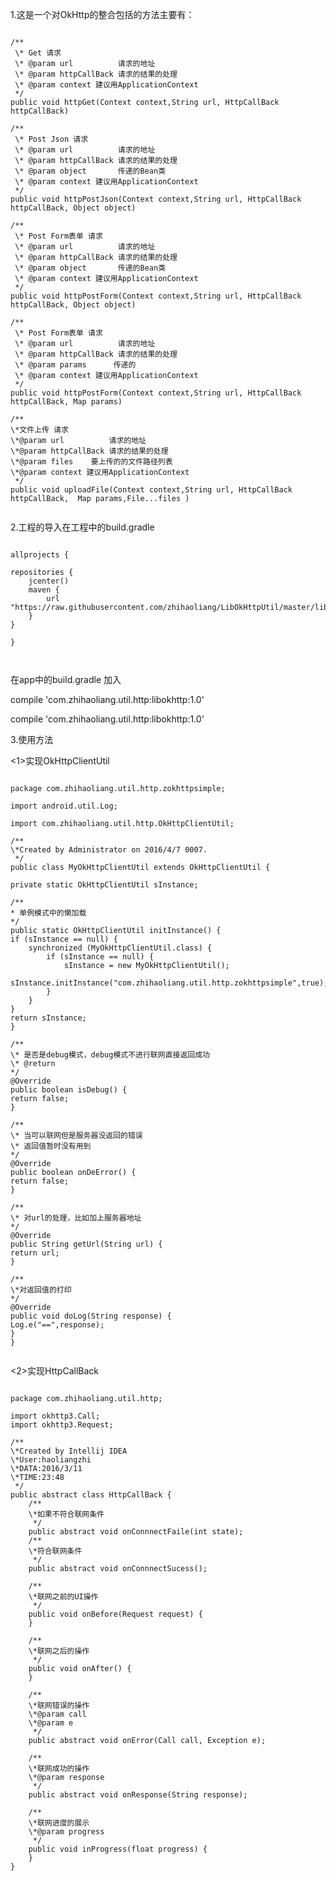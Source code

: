 1.这是一个对OkHttp的整合包括的方法主要有：

<pre><code>
/**
 \* Get 请求
 \* @param url          请求的地址
 \* @param httpCallBack 请求的结果的处理
 \* @param context 建议用ApplicationContext
 */
public void httpGet(Context context,String url, HttpCallBack httpCallBack) 

/**
 \* Post Json 请求
 \* @param url          请求的地址
 \* @param httpCallBack 请求的结果的处理
 \* @param object       传递的Bean类
 \* @param context 建议用ApplicationContext
 */
public void httpPostJson(Context context,String url, HttpCallBack httpCallBack, Object object)

/**
 \* Post Form表单 请求
 \* @param url          请求的地址
 \* @param httpCallBack 请求的结果的处理
 \* @param object       传递的Bean类
 \* @param context 建议用ApplicationContext
 */
public void httpPostForm(Context context,String url, HttpCallBack httpCallBack, Object object)

/**
 \* Post Form表单 请求
 \* @param url          请求的地址
 \* @param httpCallBack 请求的结果的处理
 \* @param params      传递的
 \* @param context 建议用ApplicationContext
 */
public void httpPostForm(Context context,String url, HttpCallBack httpCallBack, Map<String, String> params)

/**
\*文件上传 请求
\*@param url          请求的地址
\*@param httpCallBack 请求的结果的处理
\*@param files    要上传的的文件路径列表
\*@param context 建议用ApplicationContext
 */
public void uploadFile(Context context,String url, HttpCallBack httpCallBack,  Map<String, String> params,File...files )

</pre></code>

2.工程的导入在工程中的build.gradle

<pre><code>
allprojects {

repositories {
    jcenter()
    maven {
        url "https://raw.githubusercontent.com/zhihaoliang/LibOkHttpUtil/master/libokhttp/repository"
    }
}

}


</pre></code>
在app中的build.gradle 加入


compile 'com.zhihaoliang.util.http:libokhttp:1.0'

compile 'com.zhihaoliang.util.http:libokhttp:1.0'

3.使用方法

<1>实现OkHttpClientUtil
<pre><code>
package com.zhihaoliang.util.http.zokhttpsimple;

import android.util.Log;

import com.zhihaoliang.util.http.OkHttpClientUtil;

/**
\*Created by Administrator on 2016/4/7 0007.
 */
public class MyOkHttpClientUtil extends OkHttpClientUtil {

private static OkHttpClientUtil sInstance;

/**
* 单例模式中的懒加载
*/
public static OkHttpClientUtil initInstance() {
if (sInstance == null) {
    synchronized (MyOkHttpClientUtil.class) {
        if (sInstance == null) {
            sInstance = new MyOkHttpClientUtil();
            sInstance.initInstance("com.zhihaoliang.util.http.zokhttpsimple",true);
        }
    }
}
return sInstance;
}

/**
\* 是否是debug模式，debug模式不进行联网直接返回成功
\* @return
*/
@Override
public boolean isDebug() {
return false;
}

/**
\* 当可以联网但是服务器没返回的错误
\* 返回值暂时没有用到
*/
@Override
public boolean onDeError() {
return false;
}

/**
\* 对url的处理，比如加上服务器地址
*/
@Override
public String getUrl(String url) {
return url;
}

/**
\*对返回值的打印
*/
@Override
public void doLog(String response) {
Log.e("==",response);
}
}

</pre></code>

<2>实现HttpCallBack

<pre><code>
package com.zhihaoliang.util.http;

import okhttp3.Call;
import okhttp3.Request;

/**
\*Created by Intellij IDEA
\*User:haoliangzhi
\*DATA:2016/3/11
\*TIME:23:48
 */
public abstract class HttpCallBack {
    /**
    \*如果不符合联网条件
     */
    public abstract void onConnnectFaile(int state);
    /**
    \*符合联网条件
     */
    public abstract void onConnnectSucess();

    /**
    \*联网之前的UI操作
     */
    public void onBefore(Request request) {
    }

    /**
    \*联网之后的操作
     */
    public void onAfter() {
    }

    /**
    \*联网错误的操作
    \*@param call
    \*@param e
     */
    public abstract void onError(Call call, Exception e);

    /**
    \*联网成功的操作
    \*@param response
     */
    public abstract void onResponse(String response);

    /**
    \*联网进度的展示
    \*@param progress
     */
    public void inProgress(float progress) {
    }
}
</pre></code>
